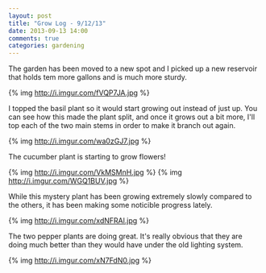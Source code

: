 ```yaml
---
layout: post
title: "Grow Log - 9/12/13"
date: 2013-09-13 14:00
comments: true
categories: gardening
---
```


The garden has been moved to a new spot and I picked up a new reservoir
that holds tem more gallons and is much more sturdy.

{% img http://i.imgur.com/fVQP7JA.jpg %}

I topped the basil plant so it would start growing out instead of just
up.  You can see how this made the plant split, and once it grows out a
bit more, I'll top each of the two main stems in order to make it branch
out again.

{% img http://i.imgur.com/wa0zGJ7.jpg %}

The cucumber plant is starting to grow flowers!

{% img http://i.imgur.com/VkMSMnH.jpg %}
{% img http://i.imgur.com/WGQ1BUV.jpg %}

While this mystery plant has been growing extremely slowly compared to
the others, it has been making some noticible progress lately.

{% img http://i.imgur.com/xdNFRAl.jpg %}

The two pepper plants are doing great.  It's really obvious that they
are doing much better than they would have under the old lighting
system.

{% img http://i.imgur.com/xN7FdN0.jpg %}
